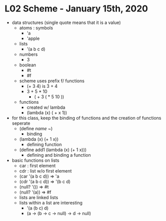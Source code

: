 # L02 Scheme - January 15th, 2020

- data structures (single quote means that it is a value)
	- atoms : symbols
		- 'a
		- 'apple
	- lists 
		- '(a b c d)
	- numbers
		- 3
	- boolean
		- #t
		- #f
	- scheme uses prefix f/ functions
		- (+ 3 4) is 3 + 4
		- 3 + 5 * 10
			- ( + 3 ( * 5 10 ))
	- functions
		- created w/ lambda
		- (lambda (x) ( + x 1))
- for this class, keep the binding of functions and the creation of functions seperate
	- (define *name* ~)
		- binding
	- (lambda (x) (+ 1 x))
		- defining function
	- (define add1 (lambda (x) (+ 1 x)))
		- defining and binding a function
- basic functions on lists
	- car : first element
	- cdr : list w/o first element
	- (car '(a b c d)) => 'a
	- (cdr '(a b c d)) => '(b c d)
	- (null? '()) => #t
	- (null? '(a)) => #f
	- lists are linked lists
	- lists within a list are interesting
		- '(a (b c) d)
		- (a -> (b -> c -> null) -> d -> null)
	